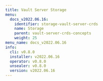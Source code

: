 ```yaml
---
title: Vault Server Storage
menu:
  docs_v2022.06.16:
    identifier: storage-vault-server-crds
    name: Storage
    parent: vault-server-crds-concepts
    weight: 25
menu_name: docs_v2022.06.16
info:
  cli: v0.8.0
  installer: v2022.06.16
  operator: v0.8.0
  unsealer: v0.8.0
  version: v2022.06.16
---
```


